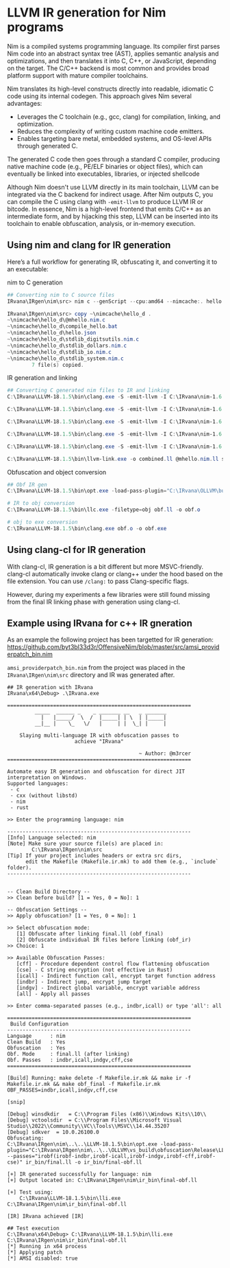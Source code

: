 # LLVM IR generation for Nim programs

Nim is a compiled systems programming language. Its compiler first parses Nim code into an abstract syntax tree (AST), applies semantic analysis and optimizations, and then translates it into C, C++, or JavaScript, depending on the target. The C/C++ backend is most common and provides broad platform support with mature compiler toolchains.

Nim translates its high-level constructs directly into readable, idiomatic C code using its internal codegen. This approach gives Nim several advantages:
- Leverages the C toolchain (e.g., gcc, clang) for compilation, linking, and optimization.
- Reduces the complexity of writing custom machine code emitters.
- Enables targeting bare metal, embedded systems, and OS-level APIs through generated C.

The generated C code then goes through a standard C compiler, producing native machine code (e.g., PE/ELF binaries or object files), which can eventually be linked into executables, libraries, or injected shellcode

Although Nim doesn't use LLVM directly in its main toolchain, LLVM can be integrated via the C backend for indirect usage. After Nim outputs C, you can compile the C using clang with `-emit-llvm` to produce LLVM IR or bitcode.
In essence, Nim is a high-level frontend that emits C/C++ as an intermediate form, and by hijacking this step, LLVM can be inserted into its toolchain to enable obfuscation, analysis, or in-memory execution.


## Using nim and clang for IR generation

Here’s a full workflow for generating IR, obfuscating it, and converting it to an executable:

nim to C generation

```powershell
## Converting nim to C source files
IRvana\IRgen\nim\src> nim c --genScript --cpu:amd64 --nimcache:. hello.nim

IRvana\IRgen\nim\src> copy ~\nimcache\hello_d .
~\nimcache\hello_d\@mhello.nim.c
~\nimcache\hello_d\compile_hello.bat
~\nimcache\hello_d\hello.json
~\nimcache\hello_d\stdlib_digitsutils.nim.c
~\nimcache\hello_d\stdlib_dollars.nim.c
~\nimcache\hello_d\stdlib_io.nim.c
~\nimcache\hello_d\stdlib_system.nim.c
        7 file(s) copied.
```

IR generation and linking

```powershell
## Converting C generated nim files to IR and linking
C:\IRvana\LLVM-18.1.5\bin\clang.exe -S -emit-llvm -I C:\IRvana\nim-1.6.6\lib -o @mhello.nim.ll @mhello.nim.c

C:\IRvana\LLVM-18.1.5\bin\clang.exe -S -emit-llvm -I C:\IRvana\nim-1.6.6\lib -o stdlib_io.nim.ll stdlib_io.nim.c

C:\IRvana\LLVM-18.1.5\bin\clang.exe -S -emit-llvm -I C:\IRvana\nim-1.6.6\lib -o stdlib_system.nim.ll stdlib_system.nim.c

C:\IRvana\LLVM-18.1.5\bin\clang.exe -S -emit-llvm -I C:\IRvana\nim-1.6.6\lib -o stdlib_dollars.nim.ll stdlib_dollars.nim.c

C:\IRvana\LLVM-18.1.5\bin\clang.exe -S -emit-llvm -I C:\IRvana\nim-1.6.6\lib -o stdlib_digitsutils.nim.ll stdlib_digitsutils.nim.c

C:\IRvana\LLVM-18.1.5\bin\llvm-link.exe -o combined.ll @mhello.nim.ll stdlib_io.nim.ll stdlib_system.nim.ll stdlib_dollars.nim.ll stdlib_digitsutils.nim.ll
```

Obfuscation and object conversion

```powershell
## Obf IR gen
C:\IRvana\LLVM-18.1.5\bin\opt.exe -load-pass-plugin="C:\IRvana\OLLVM\build\obfuscation\Release\LLVMObfuscationx.dll" --passes="irobf(irobf-indbr,irobf-icall,irobf-indgv,irobf-cff,irobf-cse)" combined.ll -o obf.ll

# IR to obj conversion
C:\IRvana\LLVM-18.1.5\bin\llc.exe -filetype=obj obf.ll -o obf.o

# obj to exe conversion
C:\IRvana\LLVM-18.1.5\bin\clang.exe obf.o -o obf.exe
```

## Using clang-cl for IR generation

With clang-cl, IR generation is a bit different but more MSVC-friendly. clang-cl automatically invoke clang or clang++ under the hood based on the file extension. You can use `/clang:` to pass Clang-specific flags. 

However, during my experiments a few libraries were still found missing from the final IR linking phase with generation using clang-cl. 

## Example using IRvana for c++ IR gneration

As an example the following project has been targetted for IR generation: <https://github.com/byt3bl33d3r/OffensiveNim/blob/master/src/amsi_providerpatch_bin.nim>

`amsi_providerpatch_bin.nim` from the project was placed in the `IRvana\IRgen\nim\src` directory and IR was generated after.

```
## IR generation with IRvana
IRvana\x64\Debug> .\IRvana.exe

============================================================
         _____  ______ _    _ _______ __   _ _______
           |   |_____/  \  /  |_____| | \  | |_____|
         __|__ |    \_   \/   |     | |  \_| |     |

    Slaying multi-language IR with obfuscation passes to
                      achieve "IRvana"

                                           ~ Author: @m3rcer
============================================================

Automate easy IR generation and obfuscation for direct JIT interpretation on Windows.
Supported languages:
 - c
 - cxx (without libstd)
 - nim
 - rust

>> Enter the programming language: nim

------------------------------------------------------------
[Info] Language selected: nim
[Note] Make sure your source file(s) are placed in:
        C:\IRvana\IRgen\nim\src
[Tip] If your project includes headers or extra src dirs,
      edit the Makefile (Makefile.ir.mk) to add them (e.g., `include` folder).
------------------------------------------------------------


-- Clean Build Directory --
>> Clean before build? [1 = Yes, 0 = No]: 1

-- Obfuscation Settings --
>> Apply obfuscation? [1 = Yes, 0 = No]: 1

>> Select obfuscation mode:
   [1] Obfuscate after linking final.ll (obf_final)
   [2] Obfuscate individual IR files before linking (obf_ir)
>> Choice: 1

>> Available Obfuscation Passes:
   [cff] - Procedure dependent control flow flattening obfuscation
   [cse] - C string encryption (not effective in Rust)
   [icall] - Indirect function call, encrypt target function address
   [indbr] - Indirect jump, encrypt jump target
   [indgv] - Indirect global variable, encrypt variable address
   [all] - Apply all passes

>> Enter comma-separated passes (e.g., indbr,icall) or type 'all': all

============================================================
 Build Configuration
------------------------------------------------------------
Language      : nim
Clean Build   : Yes
Obfuscation   : Yes
Obf. Mode     : final.ll (after linking)
Obf. Passes   : indbr,icall,indgv,cff,cse
============================================================

[Build] Running: make delete -f Makefile.ir.mk && make ir -f Makefile.ir.mk && make obf_final -f Makefile.ir.mk OBF_PASSES=indbr,icall,indgv,cff,cse

[snip]

[Debug] winsdkdir   = C:\\Program Files (x86)\\Windows Kits\\10\\
[Debug] vctoolsdir  = C:\\Program Files\\Microsoft Visual Studio\\2022\\Community\\VC\\Tools\\MSVC\\14.44.35207
[Debug] sdkver  = 10.0.26100.0
Obfuscating:
C:\IRvana\IRgen\nim\..\..\LLVM-18.1.5\bin\opt.exe -load-pass-plugin="C:\IRvana\IRgen\nim\..\..\OLLVM\vs_build\obfuscation\Release\LLVMObfuscationx.dll" --passes="irobf(irobf-indbr,irobf-icall,irobf-indgv,irobf-cff,irobf-cse)" ir_bin/final.ll -o ir_bin/final-obf.ll

[+] IR generated successfully for language: nim
[+] Output located in: C:\IRvana\IRgen\nim\ir_bin\final-obf.ll

[+] Test using:
    C:\IRvana\LLVM-18.1.5\bin\lli.exe C:\IRvana\IRgen\nim\ir_bin\final-obf.ll

[IR] IRvana achieved [IR]

## Test execution
C:\IRvana\x64\Debug> C:\IRvana\LLVM-18.1.5\bin\lli.exe C:\IRvana\IRgen\nim\ir_bin\final-obf.ll
[*] Running in x64 process
[*] Applying patch
[*] AMSI disabled: true
```

